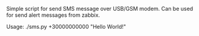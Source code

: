 Simple script for send SMS message over USB/GSM modem.
Can be used for send alert messages from zabbix.

Usage: ./sms.py +30000000000 "Hello World!"
